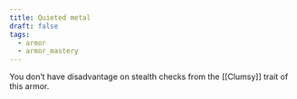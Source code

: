 ```yaml
---
title: Quieted metal
draft: false
tags:
  - armor
  - armor_mastery
---
```

You don’t have disadvantage on stealth checks from the [[Clumsy]] trait of this armor.